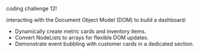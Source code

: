 coding challenge 12!

interacting with the Document Object Model (DOM) to build a dashboard:
- Dynamically create metric cards and inventory items.
- Convert NodeLists to arrays for flexible DOM updates.
- Demonstrate event bubbling with customer cards in a dedicated section.